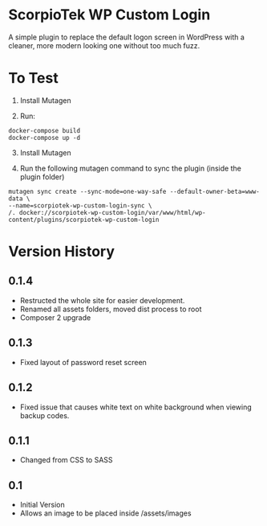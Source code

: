 # ScorpioTek WP Custom Login

A simple plugin to replace the default logon screen in WordPress with a cleaner, more modern looking one without too much fuzz.

# To Test

1. Install Mutagen

2. Run:

```
docker-compose build
docker-compose up -d
```

3. Install Mutagen

4. Run the following mutagen command to sync the plugin (inside the plugin folder)

```
mutagen sync create --sync-mode=one-way-safe --default-owner-beta=www-data \
--name=scorpiotek-wp-custom-login-sync \
/. docker://scorpiotek-wp-custom-login/var/www/html/wp-content/plugins/scorpiotek-wp-custom-login
```

# Version History

## 0.1.4

* Restructed the whole site for easier development.
* Renamed all assets folders, moved dist process to root
* Composer 2 upgrade

## 0.1.3

* Fixed layout of password reset screen

## 0.1.2

* Fixed issue that causes white text on white background when viewing backup codes.

## 0.1.1

* Changed from CSS to SASS

## 0.1

* Initial Version
* Allows an image to be placed inside /assets/images 

